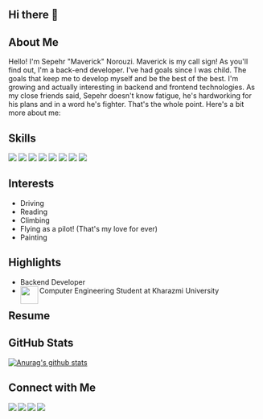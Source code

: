 ## Hi there 👋
## About Me
Hello! I'm Sepehr "Maverick" Norouzi. Maverick is my call sign! As you'll find out, I'm a back-end developer. I've had goals since I was child. The goals that keep me to develop myself and be the best of the best. I'm growing and actually interesting in backend and frontend technologies. As my close friends said, Sepehr doesn't know fatigue, he's hardworking for his plans and in a word he's fighter. That's the whole point. Here's a bit more about me:

## Skills
![](https://img.shields.io/badge/Python-Expert-yellow)
![](https://img.shields.io/badge/C++-Intermediate-blue)
![](https://img.shields.io/badge/Java-Intermediate-red)
![](https://img.shields.io/badge/HTML-Intermediate-orange)
![](https://img.shields.io/badge/CSS-Intermediate-cyan)
![](https://img.shields.io/badge/JavaScript-Intermediate-yellow)
![](https://img.shields.io/badge/Django-Intermediate-green)
![](https://img.shields.io/badge/React-Intermediate-blue)
      
## Interests
 - Driving
 - Reading
 - Climbing
 - Flying as a pilot! (That's my love for ever)
 - Painting 

## Highlights
 - Backend Developer
 - Computer Engineering Student at Kharazmi University
<a href="https://khu.ac.ir/"><img align="left" src="https://khu.ac.ir/templates/tmpl_modern01/images/main_logo.png" width="35px"/></a>

## Resume

## GitHub Stats 
[![Anurag's github stats](https://github-readme-stats.vercel.app/api?username=SepehrNorouzi7)](https://github.com/SepehrNorouzi7)

## Connect with Me
<a href="https://t.me/SepehrNorouzi7/"><img align="left" src="https://img.shields.io/badge/Telegram-2CA5E0?style=for-the-badge&logo=telegram&logoColor=white"/></a>
<a href="https://www.linkedin.com/in/sepehrnorouzi7/"><img align="left" src="https://img.shields.io/badge/LinkedIn-0077B5?style=for-the-badge&logo=linkedin&logoColor=white"/></a>
<a href="#"><img align="left" src="https://img.shields.io/badge/Twitter-1DA1F2?style=for-the-badge&logo=twitter&logoColor=white"/></a>
<a href="https://instagram.com/sepehrnorouzi7"><img align="left" src="https://img.shields.io/badge/Instagram-E4405F?style=for-the-badge&logo=instagram&logoColor=white"/></a>
